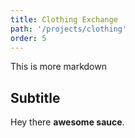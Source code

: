```yaml
---
title: Clothing Exchange
path: '/projects/clothing'
order: 5
---
```


This is more markdown

## Subtitle

Hey there **awesome sauce**.
